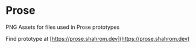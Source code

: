 # Prose 

PNG Assets for files used in Prose prototypes 

Find prototype at [https://prose.shahrom.dev](https://prose.shahrom.dev)
